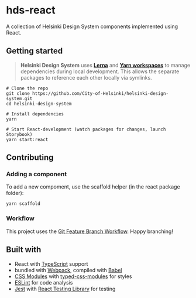 # hds-react

A collection of Helsinki Design System components implemented using React.

## Getting started

> **Helsinki Design System** uses [**Lerna**](https://lerna.js.org/) and [**Yarn workspaces**](https://yarnpkg.com/lang/en/docs/workspaces/) to manage dependencies during local development. This allows the separate packages to reference each other locally via symlinks.

```
# Clone the repo
git clone https://github.com/City-of-Helsinki/helsinki-design-system.git
cd helsinki-design-system

# Install dependencies
yarn

# Start React-development (watch packages for changes, launch Storybook)
yarn start:react
```

## Contributing

### Adding a component

To add a new compoment, use the scaffold helper (in the react package folder):

```
yarn scaffold
```

### Workflow

This project uses the [Git Feature Branch Workflow](https://www.atlassian.com/git/tutorials/comparing-workflows/feature-branch-workflow). Happy branching!

## Built with

- React with [TypeScript](https://www.typescriptlang.org/) support
- bundled with [Webpack](https://github.com/webpack/webpack), compiled with [Babel](https://github.com/babel/babel)
- [CSS Modules](https://github.com/css-modules/css-modules) with [typed-css-modules](https://github.com/Quramy/typed-css-modules) for styles
- [ESLint](https://github.com/eslint/eslint) for code analysis
- [Jest](https://github.com/facebook/jest) with [React Testing Library](https://github.com/testing-library/react-testing-library) for testing
